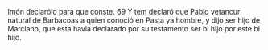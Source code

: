 Imón declarólo para que conste.
69 Y tem declaró que Pablo vetancur natural de Barbacoas a quien
conoció en Pasta ya hombre, y dijo ser hijo de Marciano, que esta
havia declarado por su testamento ser bi hijo por este bi hijo.